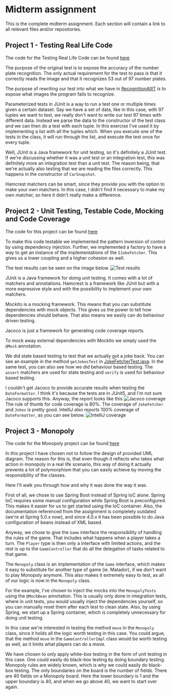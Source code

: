 # Midterm assignment
This is the complete midterm assignment. Each section will contain a link to all relevant files 
and/or repositories. 

## Project 1 - Testing Real Life Code
The code for the Testing Real Life Code can be found [here](../master/RecognitionAllIT.java)

The purpose of the original test is to expose the accuracy of the number plate recognition.
The only actual requirement for the test to pass is that it correctly reads the image and that 
it recognizes 53 out of 97 number plates.

The purpose of rewriting our test into what we have in [RecognitionAllIT](../master/RecognitionAllIT.java)
is to expose what images the program fails to recognize.

Parameterized tests in JUnit is a way to run a test one or multiple times given a certain dataset.
Say we have a set of data, like in this case, with 97 tuples we want to test, we really don't want to write
our test 97 times with different data. Instead we parse the data to the constructor of the
test class and we can then do a test with each tuple.
In this exercise I've used it by implementing a list with all the tuples which. When you 
execute one of the tests in the class, it will run through the list, and execute the test
once for every tuple.

Well, JUnit is a Java framework for unit testing, so it's definitely a JUnit test.
If we're discussing whether it was a unit test or an integration test, this was definitely
more an integration test than a unit test. The reason being, that we're actually also
testing that we are reading the files correctly. This happens in the constructor of
`CarSnapshot`.

Hamcrest matchers can be smart, since they provide you with the option to make your own matchers.
In this case, I didn't find it necessary to make my own matcher, so here it didn't really make
a difference. 

## Project 2 - Unit Testing, Testable Code, Mocking and Code Coverage
The code for this project can be found [here](https://github.com/ziemerz/joke-fetcher)

To make this code testable we implemented the pattern inversion of control by using
dependency injection. Further, we implemented a factory to have a way to get an instance
of the implementations of the `IJokeFetcher`. This gives us a lower coupling and a higher
cohesion as well.

The test results can be seen on the image below.
![Test results](../master/test-cases.png)

JUnit is a Java framework for doing unit testing. It comes with a lot of matchers
and annotations. Hamcrest is a framework like JUnit but with a more expressive style
and with the possibility to implement your own matchers.

Mockito is a mocking framework. This means that you can substitute dependencies with mock
objects. This gives us the power to tell how dependencies should behave. That also means we
easily can do behaviour driven testing.

Jacoco is just a framework for generating code coverage reports.

To mock away external dependencies with Mockito we simply used the `@Mock` annotation.

We did state based testing to test that we actually got a joke back. You can see an example
in the method `getJokesTest` in [JokeFetcherTest.java](https://github.com/ziemerz/joke-fetcher/blob/master/src/main/java/testex/JokeFetcher.java). 
In the same test, you can also see how we did behaviour based testing. The `assert` matchers
are used for state testing and `verify` is used for behaviour based testing.

I couldn't get Jacoco to provide accurate results when testing the `DateFormatter`.
I think it's because the tests are in JUnit5, and I'm not sure Jacoco supports this.
Anyway, the report looks like this ![Jacoco coverage](../master/jacoco.png)
The rule of thumb for code coverage is 80%. The coverage of `JokeFetcher` and `Jokes` 
is pretty good. IntelliJ also reports 100% coverage of `DateFormatter`, as you can see below.
![IntelliJ coverage](../master/intellij-coverage.png)



## Project 3 - Monopoly
The code for the Monopoly project can be found [here](https://github.com/ziemerz/monopoly)

In this project I have chosen not to follow the design of provided UML diagram. 
The reason for this is, that even though it reflects who takes what action in monopoly in 
a real life scenario, this way of doing it actually prevents a lot of polymorphism that you
can easily achieve by moving the responsibility of the classes. 

Here I'll walk you through how and why it was done the way it was. 

First of all, we chose to use Spring Boot instead of Spring IoC alone. Spring IoC requires
some manual configuration while Spring Boot is preconfigured. This makes it easier for us
to get started using the IoC container. 
Also, the documentation referenced from the assignment is completely outdated 
(we're at Spring 5.0.x now), and since 4.0.x it has been possible to do Java configuration
of beans instead of XML based. 

Anyway, we chose to give the `Game` interface the responsibility of handling the rules of the game.
That includes what happens when a player takes a turn. The `Player` type is then only a interface
with limited actions, and the rest is up to the `GameController` that do all the delegation of
tasks related to that game. 

The `Monopoly` class is an implementation of the `Game` interface, which makes it easy to
substitute for another type of game (ie. Matador), if we don't want to play Monopoly anymore.
This also makes it extremely easy to test, as all of our logic is now in the `Monopoly` class.

For the example, I've chosen to inject the mocks into the `MonopolyTests` using the `@MockBean`
annotation. This is usually only done in integration tests, where in unit tests, you would
usually inject the dependencies yourself, so you can manually reset them after each test to
clean state. Also, by using Spring, we start up a Spring container, which is completely
 unnecessary for doing unit testing.
 
In this case we're interested in testing the method `move` in the `Monopoly` class, since it
holds all the logic worth testing in this case. You could argue, that the method `move` in 
the `GameControllerImpl` class would be worth testing as well, as it limits what players
can do a move. 

We have chosen to only apply white-box testing in the form of unit testing in this case.
One could easily do black-box testing by doing boundary testing. Monopoly rules are widely
known, which is why we could easily do black-box testing.
The only boundaries on the board is the number of fields. There are 40 fields on a Monopoly
board. Here the lower boundary is 1 and the upper boundary is 40, and when we go above 40,
we want to start over again.
 